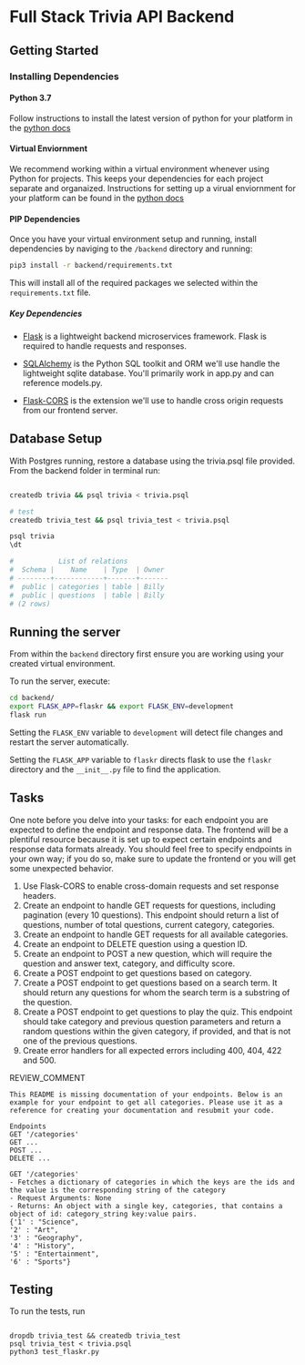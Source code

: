 # Full Stack Trivia API Backend

## Getting Started

### Installing Dependencies

#### Python 3.7

Follow instructions to install the latest version of python for your platform in the [python docs](https://docs.python.org/3/using/unix.html#getting-and-installing-the-latest-version-of-python)

#### Virtual Enviornment

We recommend working within a virtual environment whenever using Python for projects. This keeps your dependencies for each project separate and organaized. Instructions for setting up a virual enviornment for your platform can be found in the [python docs](https://packaging.python.org/guides/installing-using-pip-and-virtual-environments/)

#### PIP Dependencies

Once you have your virtual environment setup and running, install dependencies by naviging to the `/backend` directory and running:

```bash
pip3 install -r backend/requirements.txt
```

This will install all of the required packages we selected within the `requirements.txt` file.

##### Key Dependencies

- [Flask](http://flask.pocoo.org/)  is a lightweight backend microservices framework. Flask is required to handle requests and responses.

- [SQLAlchemy](https://www.sqlalchemy.org/) is the Python SQL toolkit and ORM we'll use handle the lightweight sqlite database. You'll primarily work in app.py and can reference models.py.

- [Flask-CORS](https://flask-cors.readthedocs.io/en/latest/#) is the extension we'll use to handle cross origin requests from our frontend server.

## Database Setup
With Postgres running, restore a database using the trivia.psql file provided.
From the backend folder in terminal run:
```bash

createdb trivia && psql trivia < trivia.psql

# test
createdb trivia_test && psql trivia_test < trivia.psql

psql trivia
\dt

#           List of relations
#  Schema |    Name    | Type  | Owner
# --------+------------+-------+-------
#  public | categories | table | Billy
#  public | questions  | table | Billy
# (2 rows)


```

## Running the server

From within the `backend` directory first ensure you are working using your created virtual environment.

To run the server, execute:

```bash
cd backend/
export FLASK_APP=flaskr && export FLASK_ENV=development
flask run
```

Setting the `FLASK_ENV` variable to `development` will detect file changes and restart the server automatically.

Setting the `FLASK_APP` variable to `flaskr` directs flask to use the `flaskr` directory and the `__init__.py` file to find the application.

## Tasks

One note before you delve into your tasks: for each endpoint you are expected to define the endpoint and response data. The frontend will be a plentiful resource because it is set up to expect certain endpoints and response data formats already. You should feel free to specify endpoints in your own way; if you do so, make sure to update the frontend or you will get some unexpected behavior.

1. Use Flask-CORS to enable cross-domain requests and set response headers.
2. Create an endpoint to handle GET requests for questions, including pagination (every 10 questions). This endpoint should return a list of questions, number of total questions, current category, categories.
3. Create an endpoint to handle GET requests for all available categories.
4. Create an endpoint to DELETE question using a question ID.
5. Create an endpoint to POST a new question, which will require the question and answer text, category, and difficulty score.
6. Create a POST endpoint to get questions based on category.
7. Create a POST endpoint to get questions based on a search term. It should return any questions for whom the search term is a substring of the question.
8. Create a POST endpoint to get questions to play the quiz. This endpoint should take category and previous question parameters and return a random questions within the given category, if provided, and that is not one of the previous questions.
9. Create error handlers for all expected errors including 400, 404, 422 and 500.

REVIEW_COMMENT
```
This README is missing documentation of your endpoints. Below is an example for your endpoint to get all categories. Please use it as a reference for creating your documentation and resubmit your code.

Endpoints
GET '/categories'
GET ...
POST ...
DELETE ...

GET '/categories'
- Fetches a dictionary of categories in which the keys are the ids and the value is the corresponding string of the category
- Request Arguments: None
- Returns: An object with a single key, categories, that contains a object of id: category_string key:value pairs.
{'1' : "Science",
'2' : "Art",
'3' : "Geography",
'4' : "History",
'5' : "Entertainment",
'6' : "Sports"}

```


## Testing
To run the tests, run
```

dropdb trivia_test && createdb trivia_test
psql trivia_test < trivia.psql
python3 test_flaskr.py

```
